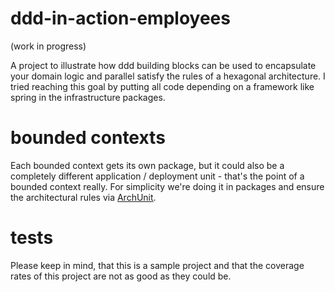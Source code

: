 # ddd-in-action-employees

(work in progress)

A project to illustrate how ddd building blocks can be used to encapsulate your domain logic and parallel
satisfy the rules of a hexagonal architecture.
I tried reaching this goal by putting all code depending on a framework like spring in the infrastructure packages.

# bounded contexts

Each bounded context gets its own package, but it could also be a completely different application / deployment unit -
that's the point of a bounded context really.
For simplicity we're doing it in packages and ensure the architectural rules via [ArchUnit](https://www.archunit.org/).

# tests

Please keep in mind, that this is a sample project and that the coverage rates of this project are not as good as they
could be.